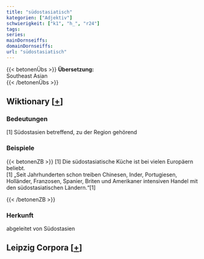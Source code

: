 ```yaml
---
title: "südostasiatisch"
kategorien: ["Adjektiv"]
schwierigkeit: ["k1", "h_", "r24"]
tags:
series:
mainDornseiffs:
domainDornseiffs:
url: "südostasiatisch"
---
```


{{< betonenÜbs >}}
**Übersetzung:**  
Southeast Asian  
{{< /betonenÜbs >}}

## Wiktionary [[+](https://de.wiktionary.org/wiki/südostasiatisch)]

### Bedeutungen
[1] Südostasien betreffend, zu der Region gehörend  

### Beispiele
{{< betonenZB >}}
[1] Die südostasiatische Küche ist bei vielen Europäern beliebt.  
[1] „Seit Jahrhunderten schon treiben Chinesen, Inder, Portugiesen, Holländer, Franzosen, Spanier, Briten und Amerikaner intensiven Handel mit den südostasiatischen Ländern.“[1]  

{{< /betonenZB >}}
### Herkunft
abgeleitet von Südostasien  


## Leipzig Corpora [[+](https://corpora.uni-leipzig.de/en/res?word=südostasiatisch&corpusId=deu_newscrawl-public_2018)]

